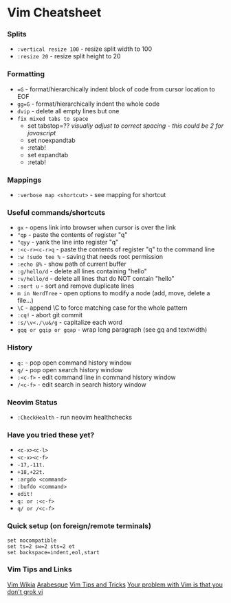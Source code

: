 # Vim Cheatsheet

### Splits

- `:vertical resize 100` - resize split width to 100
- `:resize 20` - resize split height to 20

### Formatting

- `=G` - format/hierarchically indent block of code from cursor location to EOF
- `gg=G` - format/hierarchically indent the whole code
- `dvip` - delete all empty lines but one
- `fix mixed tabs to space`
    - set tabstop=?? *visually adjust to correct spacing - this could be 2 for javascript*
    - set noexpandtab
    - :retab!
    - set expandtab
    - :retab!

### Mappings

- `:verbose map <shortcut>` - see mapping for shortcut

### Useful commands/shortcuts

- `gx` - opens link into browser when cursor is over the link
- `"qp` - paste the contents of register "q"
- `"qyy` - yank the line into register "q"
- `:<c-r><c-r>q` - paste the contents of register "q" to the command line
- `:w !sudo tee %` - saving that needs root permission
- `:echo @%` - show path of current buffer
- `:g/hello/d` - delete all lines containing "hello"
- `:v/hello/d` - delete all lines that do NOT contain "hello"
- `:sort u` - sort and remove duplicate lines
- `m in NerdTree` - open options to modify a node (add, move, delete a file...)
- `\C` - append \C to force matching case for the whole pattern
- `:cq!` - abort git commit
- `:s/\v<./\u&/g` - capitalize each word
- `gqq or gqip or gqap` - wrap long paragraph (see gq and textwidth)

### History

- `q:` - pop open command history window
- `q/` - pop open search history window
- `:<c-f>` - edit command line in command history window
- `/<c-f>` - edit search in search history window

### Neovim Status

- `:CheckHealth` - run neovim healthchecks

### Have you tried these yet?

- `<c-x><c-l>`
- `<c-x><c-f>`
- `-17,-11t.`
- `+18,+22t.`
- `:argdo <command>`
- `:bufdo <command>`
- `edit!`
- `q: or :<c-f>`
- `q/ or /<c-f>`

### Quick setup (on foreign/remote terminals)

```
set nocompatible
set ts=2 sw=2 sts=2 et
set backspace=indent,eol,start
```

### Vim Tips and Links

[Vim Wikia](https://vim.fandom.com/wiki/Vim_Tips_Wiki)
[Arabesque](https://sanctum.geek.nz/arabesque/)
[Vim Tips and Tricks](https://www.cs.swarthmore.edu/help/vim/home.html)
[Your problem with Vim is that you don't grok vi](https://stackoverflow.com/questions/1218390/what-is-your-most-productive-shortcut-with-vim/1220118#1220118)
